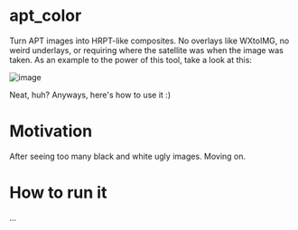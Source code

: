 # apt_color
Turn APT images into HRPT-like composites. No overlays like WXtoIMG, no weird underlays, or requiring where the satellite was when the image was taken. As an example to the power of this tool, take a look at this:

![image](https://user-images.githubusercontent.com/82127189/179418072-c21e5786-f5de-4c92-8d04-6766579eb985.png)

Neat, huh? Anyways, here's how to use it :)

# Motivation

After seeing too many black and white ugly images. Moving on.

# How to run it

...
